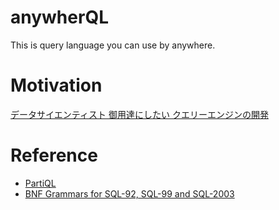 # anywherQL
This is query language you can use by anywhere.

# Motivation
[データサイエンティスト 御用達にしたい クエリーエンジンの開発](https://speakerdeck.com/yakawa/detasaienteisuto-yu-yong-da-nisitai-kuerienzinfalsekai-fa)

# Reference
- [PartiQL](https://partiql.org)
- [BNF Grammars for SQL-92, SQL-99 and SQL-2003](https://ronsavage.github.io/SQL/)
